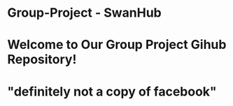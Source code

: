 # Group-Project - SwanHub

# Welcome to Our Group Project Gihub Repository! 

# "definitely not a copy of facebook"
